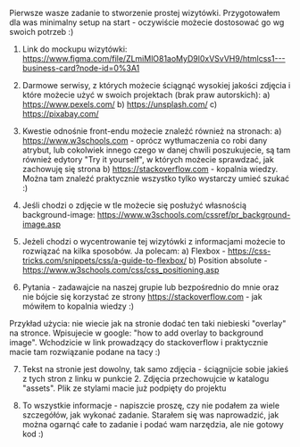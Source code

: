 Pierwsze wasze zadanie to stworzenie prostej wizytówki. Przygotowałem dla was minimalny setup na start - oczywiście możecie dostosować go wg swoich potrzeb :)

1) Link do mockupu wizytówki:
https://www.figma.com/file/ZLmiMlO81aoMyD9l0xVSvVH9/htmlcss1---business-card?node-id=0%3A1

2) Darmowe serwisy, z których możecie ściągnąć wysokiej jakości zdjęcia i które możecie użyć w swoich projektach (brak praw autorskich):
a) https://www.pexels.com/
b) https://unsplash.com/
c) https://pixabay.com/

3) Kwestie odnośnie front-endu możecie znaleźć również na stronach:
a) https://www.w3schools.com - oprócz wytłumaczenia co robi dany atrybut, lub cokolwiek innego czego w danej chwili poszukujecie, są tam również edytory "Try it yourself", w których możecie sprawdzać, jak zachowuję się strona
b) https://stackoverflow.com - kopalnia wiedzy. Można tam znaleźć praktycznie wszystko tylko wystarczy umieć szukać :)

4) Jeśli chodzi o zdjęcie w tle możecie się posłużyć własnością background-image:
https://www.w3schools.com/cssref/pr_background-image.asp

5) Jeżeli chodzi o wycentrowanie tej wizytówki z informacjami możecie to rozwiązać na kilka sposobów. Ja polecam:
a) Flexbox - https://css-tricks.com/snippets/css/a-guide-to-flexbox/
b) Position absolute - https://www.w3schools.com/css/css_positioning.asp

6) Pytania - zadawajcie na naszej grupie lub bezpośrednio do mnie oraz nie bójcie się korzystać ze strony https://stackoverflow.com - jak mówiłem to kopalnia wiedzy :)

Przykład użycia: nie wiecie jak na stronie dodać ten taki niebieski "overlay" na stronce. Wpisujecie w google: "how to add overlay to background image". Wchodzicie w link prowadzący do stackoverflow i praktycznie macie tam rozwiązanie podane na tacy :)

7) Tekst na stronie jest dowolny, tak samo zdjęcia - ściągnijcie sobie jakieś z tych stron z linku w punkcie 2. Zdjęcia przechowujcie w katalogu "assets". Plik ze stylami macie już podpięty do projektu

8) To wszystkie informacje - napiszcie proszę, czy nie podałem za wiele szczegółów, jak wykonać zadanie. Starałem się was naprowadzić, jak można ogarnąć całe to zadanie i podać wam narzędzia, ale nie gotowy kod :)
